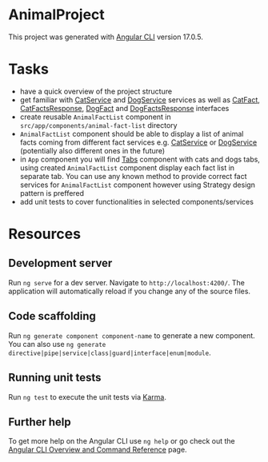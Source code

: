 # AnimalProject

This project was generated with [Angular CLI](https://github.com/angular/angular-cli) version 17.0.5.

# Tasks

- have a quick overview of the project structure
- get familiar with [CatService](./src/app/services/cat.service.ts) and [DogService](./src/app/services/dog.service.ts) services as well as [CatFact](./src/app/models/cat-fact.ts), [CatFactsResponse](./src/app/models/cat-facts-response.ts), [DogFact](./src/app/models/dog-fact.ts) and [DogFactsResponse](./src/app/models/dog-facts-response.ts) interfaces
- create reusable `AnimalFactList` component in `src/app/components/animal-fact-list` directory
- `AnimalFactList` component should be able to display a list of animal facts coming from different fact services e.g. [CatService](./src/app/services/cat.service.ts) or [DogService](./src/app/services/dog.service.ts) (potentially also different ones in the future)
- in `App` component you will find [Tabs](https://material.angular.io/components/tabs/overview) component with cats and dogs tabs, using created `AnimalFactList` component display each fact list in separate tab. You can use any known method to provide correct fact services for `AnimalFactList` component however using Strategy design pattern is preffered
- add unit tests to cover functionalities in selected components/services

# Resources
## Development server

Run `ng serve` for a dev server. Navigate to `http://localhost:4200/`. The application will automatically reload if you change any of the source files.

## Code scaffolding

Run `ng generate component component-name` to generate a new component. You can also use `ng generate directive|pipe|service|class|guard|interface|enum|module`.

## Running unit tests

Run `ng test` to execute the unit tests via [Karma](https://karma-runner.github.io).

## Further help

To get more help on the Angular CLI use `ng help` or go check out the [Angular CLI Overview and Command Reference](https://angular.io/cli) page.
